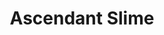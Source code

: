 ---
title: Ascendant Slime # Name of the project
year: 2023 # Year of creation
type: Game
description: A 2D Foddian-like rage platformer for Android. Play as the Slime and make your way to the very top.
cover: 
    image: # images/path
    alt: # image alternative text
posts: # Link to posts / tags / series related to the project
source: # Link to source code of the project
demo: https://play.google.com/store/apps/details?id=com.theletterish.ascendantslime
weight: 3
---